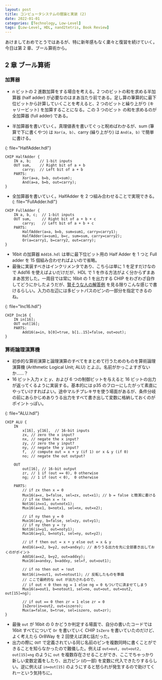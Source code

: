 ```yaml
---
layout: post
title: コンピュータシステムの理論と実装 (2)
date: 2022-01-01
categories: [Technology, Low-Level]
tags: [Low-Level, HDL, nand2tetris, Book Review]
---
```


あけましておめでとうではあるが、特に新年感もなく粛々と復習を続けていく。今日は第 2 章、ブール算術から。

## 2 章 ブール算術

### 加算器
- $n$ ビットの 2 進数加算をする場合を考える。2 つのビットの和を求める半加算器 (half adder) が必要なのはまあ当たり前である。足し算の筆算的に最下位ビットから計算していくことを考えると、2 つのビットと繰り上がり (キャリービット) を加算することになる。この 3 つのビット の和を求めるのが全加算器 (full adder) である。

- 半加算器を書いていく。真理値表を書いてぐっと睨めばわかるが、sum (筆算で下に書くやつ) は `Xor(a, b)`、carry (繰り上がり) は `And(a, b)` で簡単に書ける。

{: file="HalfAdder.hdl"}

```
CHIP HalfAdder {
    IN a, b;    // 1-bit inputs
    OUT sum,    // Right bit of a + b 
        carry;  // Left bit of a + b
    PARTS:
        Xor(a=a, b=b, out=sum);
        And(a=a, b=b, out=carry);
}

```
- 全加算器を書いていく。HalfAdder を 2 つ組み合わせることで実現できる。
{: file="FullAdder.hdl"}
```
CHIP FullAdder {
    IN a, b, c;  // 1-bit inputs
    OUT sum,     // Right bit of a + b + c
        carry;   // Left bit of a + b + c
    PARTS:
        HalfAdder(a=a, b=b, sum=sum1, carry=carry1);
        HalfAdder(a=sum1, b=c, sum=sum, carry=carry2);
        Or(a=carry1, b=carry2, out=carry);
}
```
- 16bit の加算器 `Add16.hdl` は単に最下位ビット用の Half Adder を 1 つと Full adder を 15 個組み合わせればよいので省略。
- 最後に実装すべきはインクリメンタであり、こちらは単に 1 を足すだけなので Add16 を使えばよいだけだが、HDL で 1 を作る方法がよく分からずまあまあ苦労した。一周目では常に 16bit の 1 を出力する CHIP をわざわざ自作してどうにかしたようだが、[賢そうな人の解答例](https://github.com/ikenox/nand2tetris/blob/master/02/Inc16.hdl) を見る限りこんな感じで書けるらしい。入力の左辺には多ビットパスのピンの一部分を指定できるのね。

{: file="Inc16.hdl"}
```
CHIP Inc16 {
    IN in[16];
    OUT out[16];
    PARTS:
        Add16(a=in, b[0]=true, b[1..15]=false, out=out);
}
```

### 算術論理演算機
- 初歩的な算術演算と論理演算のすべてをまとめて行うためのものを算術論理演算機 (Arithmetic Logical Unit; ALU) とよぶ。名前がかっこよすぎないか……？
- 16 ビット入力 $x$ と $y$、および 6 つの制御ビットを与えると 16 ビットの出力が返ってくるように実装する。基本的には p35 のフローにしたがって素直にやっていけすればよい。途中マルチプレキサを使う場面があるが、条件分岐の前にあらかじめありうる出力をすべて書き出して変数に格納しておくのがポイントっぽい。

{: file="ALU.hdl"}
```
CHIP ALU {
    IN  
        x[16], y[16],  // 16-bit inputs        
        zx, // zero the x input?
        nx, // negate the x input?
        zy, // zero the y input?
        ny, // negate the y input?
        f,  // compute out = x + y (if 1) or x & y (if 0)
        no; // negate the out output?

    OUT 
        out[16], // 16-bit output
        zr, // 1 if (out == 0), 0 otherwise
        ng; // 1 if (out < 0),  0 otherwise

    PARTS:
        // if zx then x = 0
        Mux16(a=x, b=false, sel=zx, out=x1); // b = false と簡潔に書ける
        // if nx then x = !x
        Not16(in=x1, out=notx1);
        Mux16(a=x1, b=notx1, sel=nx, out=x2);

        // if ny then y = 0
        Mux16(a=y, b=false, sel=zy, out=y1);
        // if ny then y = !y
        Not16(in=y1, out=noty1);
        Mux16(a=y1, b=noty1, sel=ny, out=y2);

        // if f then out = x + y else out = x & y
        And16(a=x2, b=y2, out=andxy); // ありうる出力を先に全部書き出しておくのがポイント
        Add16(a=x2, b=y2, out=addxy);
        Mux16(a=andxy, b=addxy, sel=f, out=out1);

        // if no then out = !out
        Not16(in=out1, out=notout1); // 反転したものを準備
        // ここで最終的な out が出力されるので、
        // if out < 0 then ng = 1 else ng = 0 もついでに済ませてしまう
        Mux16(a=out1, b=notout1, sel=no, out=out, out=out2, out[15]=ng); 

        // if out == 0 then zr = 1 else zr = 0
        IsZero(in=out2, out=iszero);
        Mux(a=false, b=true, sel=iszero, out=zr);
}
```
- 最後 `out` が 16bit の 0 かどうか判定する場面で、自分の書いたコードでは 16bit すべてについて `Or` を書いていく CHIP `IsZero` を書いていたのだけど、よく考えたら Or8Way を 2 回使えば済む話だった。
- 出力の際に `OUT` で定義されている同じ名前のピンを複数同時に書くことができることを知らなかったので難儀した。例えば `out=out, out=out2, out[15]=ng` のように `out` を複数存在させることができ、ここでちゃっかり新しい変数定義をしたり、出力ピン (の一部) を変数に代入できたりするらしい。逆に例えば `in=out[15]` のようにすると怒られが発生するので助けてくれーという気持ちに。